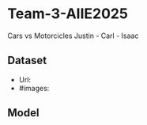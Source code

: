 # Team-3-AIIE2025

Cars vs Motorcicles
Justin - Carl - Isaac

## Dataset

* Url:
* #images: 


## Model
